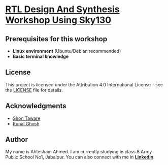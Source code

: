 # [RTL Design And Synthesis Workshop Using Sky130](https://www.vlsisystemdesign.com/rtl-design-using-verilog-with-sky130-technology/)

## Prerequisites for this workshop

- **Linux environment** (Ubuntu/Debian recommended)
- **Basic terminal knowledge**

## License

This project is licensed under the Attribution 4.0 International License - see the [LICENSE](./LICENSE) file for details.

## Acknowledgments

*  [Shon Taware](https://www.linkedin.com/in/shon-taware/)
*  [Kunal Ghosh](https://www.linkedin.com/in/kunal-ghosh-vlsisystemdesign-com-28084836/)
 

## Author
My name is Ahtesham Ahmed. I am currently studying in class 8 Army Public School No1, Jabalpur. You can also connect with me in [**Linkedin**](https://www.linkedin.com/in/ahtesham-ahmed-779845365/).
